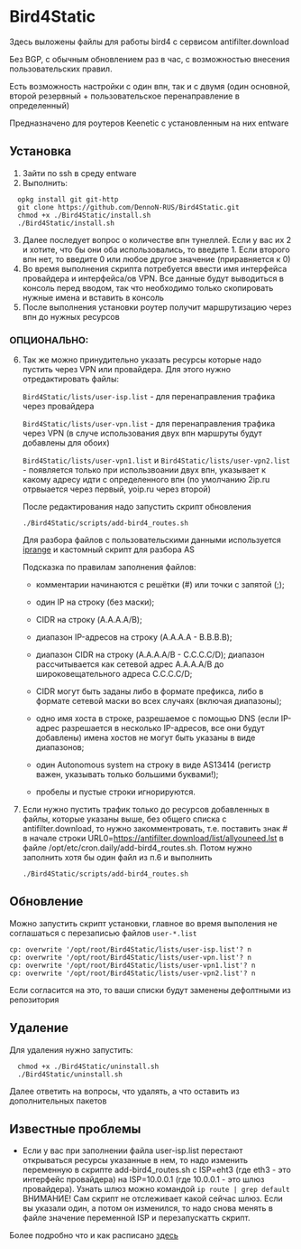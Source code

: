 # Bird4Static
Здесь выложены файлы для работы bird4 с сервисом antifilter.download

Без BGP, с обычным обновлением раз в час, с возможностью внесения пользовательских правил.

Есть возможность настройки с один впн, так и с двумя (один основной, второй резервный + пользовательское перенаправление в определенный)

Предназначено для роутеров Keenetic с установленным на них entware

## Установка
1) Зайти по ssh в среду entware
2) Выполнить:
```
  opkg install git git-http
  git clone https://github.com/DennoN-RUS/Bird4Static.git
  chmod +x ./Bird4Static/install.sh
  ./Bird4Static/install.sh 
```
3) Далее последует вопрос о количестве впн тунеллей. Если у вас их 2 и хотите, что бы они оба использовались, то введите 1. Если второго впн нет, то введите 0 или любое другое значение (приравняется к 0)
4) Во время выполнения скрипта потребуется ввести имя интерфейса провайдера и интерфейса/ов VPN. Все данные будут выводиться в консоль перед вводом, так что необходимо только скопировать нужные имена и вставить в консоль
5) После выполнения установки роутер получит маршрутизацию через впн до нужных ресурсов

### ОПЦИОНАЛЬНО:

6) Так же можно принудительно указать ресурсы которые надо пустить через VPN или провайдера. Для этого нужно отредактировать файлы:

      `Bird4Static/lists/user-isp.list` - для перенаправления трафика через провайдера
  
      `Bird4Static/lists/user-vpn.list` - для перенаправления трафика через VPN (в случе использования двух впн маршруты будут добавлены для обоих)

      `Bird4Static/lists/user-vpn1.list` и `Bird4Static/lists/user-vpn2.list` - появляется только при использвоании двух впн, указывает к какому адресу идти с определенного впн (по умолчанию 2ip.ru отрвыается через первый, yoip.ru через второй)
  
      После редактирования надо запустить скрипт обновления
  
      `./Bird4Static/scripts/add-bird4_routes.sh`

      Для разбора файлов с пользовательскими данными используется [iprange](https://manpages.org/iprange) и кастомный скрипт для разбора AS
  
      Подсказка по правилам заполнения файлов:
  
    - комментарии начинаются с решётки (#) или точки с запятой (;);

    - один IP на строку (без маски);
    
    - CIDR на строку (A.A.A.A/B);

    - диапазон IP-адресов на строку (A.A.A.A - B.B.B.B);
    
    - диапазон CIDR на строку (A.A.A.A/B - C.C.C.C/D); диапазон рассчитывается как сетевой адрес A.A.A.A/B до широковещательного адреса C.C.C.C/D;
    
    - CIDR могут быть заданы либо в формате префикса, либо в формате сетевой маски во всех случаях (включая диапазоны);
    
    - одно имя хоста в строке, разрешаемое с помощью DNS (если IP-адрес разрешается в несколько IP-адресов, все они будут добавлены) имена хостов не могут быть указаны в виде диапазонов;

    - один Autonomous system на строку в виде AS13414 (регистр важен, указывать только большими буквами!);

    - пробелы и пустые строки игнорируются.
  
7) Если нужно пустить трафик только до ресурсов добавленных в файлы, которые указаны выше, без общего списка c antifilter.download, то нужно закомментровать, т.е. поставить знак # в начале строки URL0=https://antifilter.download/list/allyouneed.lst в файле /opt/etc/cron.daily/add-bird4_routes.sh. Потом нужно заполнить хотя бы один файл из п.6 и выполнить

    `./Bird4Static/scripts/add-bird4_routes.sh`

## Обновление
Можно запустить скрипт установки, главное во время выполения не соглашаться с перезаписью файлов `user-*.list`
```
cp: overwrite '/opt/root/Bird4Static/lists/user-isp.list'? n
cp: overwrite '/opt/root/Bird4Static/lists/user-vpn.list'? n
cp: overwrite '/opt/root/Bird4Static/lists/user-vpn1.list'? n
cp: overwrite '/opt/root/Bird4Static/lists/user-vpn2.list'? n
```
Если согласится на это, то ваши списки будут заменены дефолтными из репозитория

## Удаление
Для удаления нужно запустить:
```
  chmod +x ./Bird4Static/uninstall.sh
  ./Bird4Static/uninstall.sh 
```
Далее ответить на вопросы, что удалять, а что оставить из дополнительных пакетов

## Известные проблемы

  - Если у вас при заполнении файла user-isp.list перестают открываться ресурсы указанные в нем, то надо изменить переменную в скрипте add-bird4_routes.sh с ISP=eht3 (где eth3 - это интерфейс провайдера) на ISP=10.0.0.1 (где 10.0.0.1 - это шлюз провайдера). Узнать шлюз можно командой `ip route | grep default` ВНИМАНИЕ! Сам скрипт не отслеживает какой сейчас шлюз. Если вы указали один, а потом он изменился, то надо снова менять в файле значение переменной ISP и перезапускатть скрипт.

Более подробно что и как расписано [здесь](https://forum.keenetic.com/topic/8577-%D0%BE%D0%B1%D1%85%D0%BE%D0%B4-%D0%B1%D0%BB%D0%BE%D0%BA%D0%B8%D1%80%D0%BE%D0%B2%D0%BE%D0%BA-%D1%81-%D0%B8%D1%81%D0%BF%D0%BE%D0%BB%D1%8C%D0%B7%D0%BE%D0%B2%D0%B0%D0%BD%D0%B8%D0%B5%D0%BC-bird4/)

